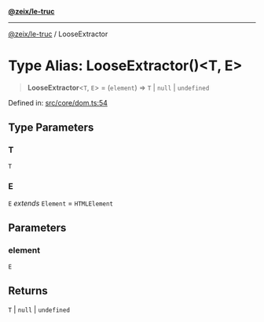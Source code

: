 [**@zeix/le-truc**](../README.md)

---

[@zeix/le-truc](../globals.md) / LooseExtractor

# Type Alias: LooseExtractor()\<T, E\>

> **LooseExtractor**\<`T`, `E`\> = (`element`) => `T` \| `null` \| `undefined`

Defined in: [src/core/dom.ts:54](https://github.com/zeixcom/le-truc/blob/a2e3a5bb1b7ab9e964c80c41c9edbb895cf2ce79/src/core/dom.ts#L54)

## Type Parameters

### T

`T`

### E

`E` _extends_ `Element` = `HTMLElement`

## Parameters

### element

`E`

## Returns

`T` \| `null` \| `undefined`
